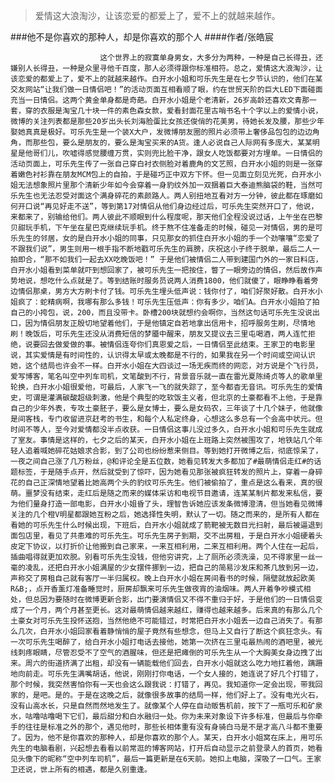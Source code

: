 > 爱情这大浪淘沙，让该恋爱的都爱上了，爱不上的就越来越作。

###他不是你喜欢的那种人，却是你喜欢的那个人
####作者/张皓宸

						这个世界上的寂寞单身男女，大多分为两种，一种是自己长得丑，还嫌别人长得丑，一种是众里寻他千百度，那人必须得跟你标准相符。总之，爱情这大浪淘沙，让该恋爱的都爱上了，爱不上的就越来越作。白开水小姐和可乐先生是在七夕节认识的，他们在某交友网站“让我们做一日情侣吧！”的活动页面互相看顺了眼，约在世贸天阶的巨大LED下面碰面充当一日情侣。这两个黄金单身都是奇葩。白开水小姐是个老清新，26岁高龄还喜欢文青那一套，穿的衣服是淘宝几十块一件的素色森女款，爱看封面花里古哨书名十个字以上的爱情小说，微博的关注列表都是那些20岁出头长刘海脸蛋比女孩还俊俏的花美男，待她长发及腰，那些少年娶她真真是极好。可乐先生是一个装X大户，发微博朋友圈的照片必须带上奢侈品包包的边边角角，而那些包，要么是朋友的，要么是淘宝买来的A货。逢人必说自己人际网有多庞大，某某明星是他哥们儿，吹嘘得感觉腰缠万贯，实则兜比脸干净，跟女人吃饭都要对方埋单。一日情侣的活动页面上，可乐先生传了一张自己穿白衬衣侧脸对着鹿角的文艺照，白开水小姐的则是一张穿着嫩色衬衫靠在朋友MCM包上的自拍，于是碰巧正中双方下怀。但一见面立刻见光死，白开水小姐无法想象照片里那个清新少年如今会穿着一身豹纹外加一双捆着巨大泰迪熊脑袋的鞋，当然可乐先生也无法忍受对面这个满身碎花的素颜路人。两人别扭地互看对方一分钟，彼此都在琢磨如何开口说“再见好走不送”，等到第17对情侣从他们身边经过后，可乐先生突然开口了，他说，来都来了，别输给他们。两人彼此不顺眼到什么程度呢，那天他们全程没说过话，上午坐在巴黎贝甜玩手机，下午坐在星巴克继续玩手机。终于熬不住准备走的时候，碰见一对情侣，男的是可乐先生的邻居，女的是白开水小姐的同事，只见那女的抓住白开水小姐的手一个劲嚷嚷“恋爱了不跟我们说”，男生则用一根手指不断地戳可乐先生的肩膀，庆祝这小子终于脱单，最后二人一拍即合，“那不如我们一起去XX吃晚饭吧！” 于是他们被情侣二人带到建国门外的一家日料店，白开水小姐看到菜单就吓到想回家了，被可乐先生一把按住，瞥了一眼旁边的情侣，然后故作声势地说，想吃什么点就是了。等到结账时服务员说两人消费1800，他们就傻了，眼睁睁看着旁边情侣那桌，男方大方刷卡付了钱。可乐先生埋头低声说：钱你付了，咱们好聚好散。白开水小姐疯了：蛇精病啊，我哪有那么多钱！可乐先生压低声：你有多少，咱们A。白开水小姐拍了拍自己的小挎包，说，200，而且没带卡。卧槽200块就想约会啊你，当然这句话可乐先生没说出口，因为情侣朋友正殷切地望着他们，于是他镇定自若地拿出信用卡，招呼服务生刷，尽情地刷！晚饭后，可乐先生还没从消费短信的梦靥中醒来，朋友又提议去三里屯喝酒，两人连忙拒绝，说要回去做爱做的事。被情侣连夸你们真恩爱之后，一日情侣至此结束。王家卫的电影里说，其实爱情是有时间性的，认识得太早或太晚都是不行的，如果我在另一个时间或空间认识她，这个结局也许会不一样。白开水小姐在大四谈过一场无疾而终的网恋，对方说是个飞行员，爱写博客，笔名叫空中列车司机，文笔酸到不行，背景音乐就一直在雷光夏陈绮贞等人的歌单里轮换，白开水小姐很爱他，可最后，人家飞一飞的就失踪了，至今都杳无音讯。可乐先生的爱情史，可谓是灌满碳酸超级刺激，他是个典型的吃软饭主义者，但北京的土豪都看不上他，于是靠自己的少年外表，专攻土豪胚子，要么是女博士，要么是女码农，三年谈了十几个妹子，他就像是间客栈，专门收留进京赶考的书生，和每个人私定终身，心想这么多总有一个会高中状元。但时间不等人，至今对爱情都没半点收获。一日情侣这事儿没过多久，白开水小姐和可乐先生就成了室友。事情是这样的，七夕之后的某天，白开水小姐在上班路上突然被围攻了，地铁站几个年轻人追着喊她碎花姑娘求合影，到了公司也纷纷惹来侧目。等到她打开微博之后，彻底惊呆了，一夜之间自己涨了几万粉丝，@和评论全是五位数，她看见转发大多都加了#最萌情侣走红#的话题标签，于是随手点开，然后就受到了惊吓，因为她看见那张被疯狂转发的照片上，穿着一身碎花的自己正深情地望着比她高两个头的豹纹可乐先生。他们被偷拍了，重点是这么看来，真的很萌。噩梦没有结束，走红后是随之而来的媒体采访和电视节目邀请，连某某制片都发来私信，要为他们量身打造一部电影，白开水小姐昏了头，理智告诉她应该发条微博澄清，但当她看见微博关注的几个橙V明星都跟她互粉之后，她选择性失明，默认了一切。随之而来的，是所有人都在看她的可乐先生什么时候出现，下班后，白开水小姐就成了箭靶被无数目光扫射，最后被逼退到面包店里，看见了共患难的可乐先生。可乐先生房子到期，交不出房租，于是白开水小姐硬着头皮定下协议，以打折价让他搬到自己家来，一来互相利用，二来互相利用。两个人住在一起后，插曲唱得就更加欢脱。别看可乐先生没钱，但他穷讲究，上了厕所必须洗澡，见不得家里一丝一毫的凌乱，还把白开水小姐满屋的少女摆件挪到一边，把自己的简易沙发床和茶几放到另一边，声称交了房租自己就有客厅一半归属权。晚上白开水小姐在房间看书的时候，隔壁就放起欧美R&B;，点开香薰灯准备睡觉时，厨房却飘来可乐先生做夜宵的油烟味。两人开着争吵模式相处，但总因为要随时在微博更新合影，出门要演情侣又不得不重归于好，于是他们的一日情侣变成了一个月，两个月甚至更长。这对最萌情侣越来越红，赚得也越来越多。后来真的有那么几个土豪女对可乐先生投怀送抱，当然他绝不可能错过，时常把白开水小姐丢一边自己消失了。有那么几次，白开水小姐回家看着静悄悄的屋子竟然有些想念，但马上又自行了断这个疯狂念头。有一次可乐先生喝醉了，给白开水小姐打电话去接他，她第一次挤在三里屯最热闹的酒吧里，被光线刺疼眼睛，尽管忍受不了空气的酒腥味，但还是把瘫倒的可乐先生从一个大胸美女身边拽了出来。周六的街道挤满了出租，却没有一辆能载他们回去，白开水小姐就这么吃力地扛着他，蹒跚地向前走。可乐先生满嘴胡话，他说，刚刚打你电话，一个女人接的，她连说了好几个打错了，那个时候，我突然害怕你有一天也会这么跟我说：打错了，再见。我知道你一定会出现，带我回家的，是吧。是的。于是在这晚之后，就像很多故事的结局一样，他们好上了。没有电光火石，没有山高水长，只是自然而然地发生了。就像某个人停在自动贩售机前，按下了一瓶可乐和矿泉水，咕噜咕噜喝下它们，最后甜分和白水融归一处。你为未来对象设下许多标准，但最后与你牵手的往往是标准之外的那个，遇见他时，那些长相体重有没有身骑白马是不是才高八斗都不重要了。因为，他不是你喜欢的那种人，却是你喜欢的那个人。某天，白开水小姐窝在床上，用可乐先生的电脑看剧，兴起想去看看以前常逛的博客网站，打开后自动显示之前登录人的首页，她看见头像下的昵称“空中列车司机”，最后一篇更新是在6天前。她扣上电脑，深吸了一口气。王家卫还说，世上所有的相遇，都是久别重逢。			  		